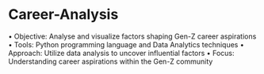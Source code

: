 # Career-Analysis
• Objective: Analyse and visualize factors shaping Gen-Z career aspirations
• Tools: Python programming language and Data Analytics techniques
• Approach: Utilize data analysis to uncover influential factors
• Focus: Understanding career aspirations within the Gen-Z community
